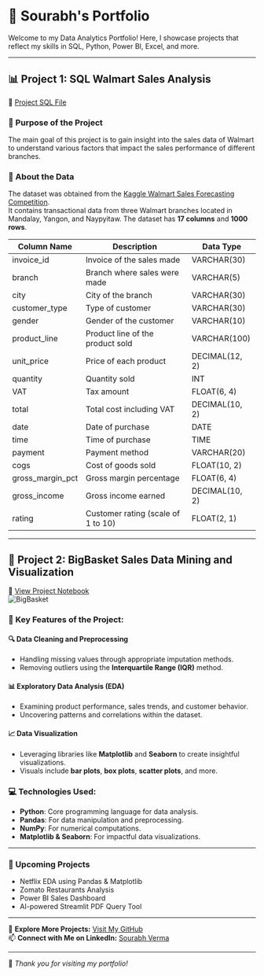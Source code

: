 # 💼 Sourabh's Portfolio

Welcome to my Data Analytics Portfolio! Here, I showcase projects that reflect my skills in SQL, Python, Power BI, Excel, and more.

---

## 📊 Project 1: SQL Walmart Sales Analysis  
🔗 [Project SQL File](https://github.com/Sourabh22C/Sql_walmart/blob/main/Project.sql)

### 🎯 Purpose of the Project
The main goal of this project is to gain insight into the sales data of Walmart to understand various factors that impact the sales performance of different branches.

### 📂 About the Data  
The dataset was obtained from the [Kaggle Walmart Sales Forecasting Competition](https://www.kaggle.com/c/walmart-recruiting-store-sales-forecasting).  
It contains transactional data from three Walmart branches located in Mandalay, Yangon, and Naypyitaw. The dataset has **17 columns** and **1000 rows**.

| Column Name     | Description                                 | Data Type         |
|------------------|---------------------------------------------|--------------------|
| invoice_id       | Invoice of the sales made                   | VARCHAR(30)        |
| branch           | Branch where sales were made                | VARCHAR(5)         |
| city             | City of the branch                          | VARCHAR(30)        |
| customer_type    | Type of customer                            | VARCHAR(30)        |
| gender           | Gender of the customer                      | VARCHAR(10)        |
| product_line     | Product line of the product sold            | VARCHAR(100)       |
| unit_price       | Price of each product                       | DECIMAL(12, 2)     |
| quantity         | Quantity sold                               | INT                |
| VAT              | Tax amount                                  | FLOAT(6, 4)        |
| total            | Total cost including VAT                   | DECIMAL(10, 2)     |
| date             | Date of purchase                            | DATE               |
| time             | Time of purchase                            | TIME               |
| payment          | Payment method                              | VARCHAR(20)        |
| cogs             | Cost of goods sold                          | FLOAT(10, 2)       |
| gross_margin_pct | Gross margin percentage                     | FLOAT(6, 4)        |
| gross_income     | Gross income earned                         | DECIMAL(10, 2)     |
| rating           | Customer rating (scale of 1 to 10)          | FLOAT(2, 1)        |

---

## 🛒 Project 2: BigBasket Sales Data Mining and Visualization  
🔗 [View Project Notebook](https://github.com/Sourabh22C/BigBasket-Sales-Data-Mining-and-Visualization/blob/main/bigbasketproject_bysourabh22.ipynb)  
![BigBasket](https://github.com/Sourabh22C/BigBasket-Sales-Data-Mining-and-Visualization/blob/main/SUCCESS-STORY-1.png)

### 📌 Key Features of the Project:

#### 🔍 Data Cleaning and Preprocessing
- Handling missing values through appropriate imputation methods.
- Removing outliers using the **Interquartile Range (IQR)** method.

#### 📊 Exploratory Data Analysis (EDA)
- Examining product performance, sales trends, and customer behavior.
- Uncovering patterns and correlations within the dataset.

#### 📈 Data Visualization
- Leveraging libraries like **Matplotlib** and **Seaborn** to create insightful visualizations.
- Visuals include **bar plots**, **box plots**, **scatter plots**, and more.

### 💻 Technologies Used:
- **Python**: Core programming language for data analysis.
- **Pandas**: For data manipulation and preprocessing.
- **NumPy**: For numerical computations.
- **Matplotlib & Seaborn**: For impactful data visualizations.

---

### 🚀 Upcoming Projects
- Netflix EDA using Pandas & Matplotlib  
- Zomato Restaurants Analysis  
- Power BI Sales Dashboard  
- AI-powered Streamlit PDF Query Tool

---

🔗 **Explore More Projects:** [Visit My GitHub](https://github.com/Sourabh22C)  
📫 **Connect with Me on LinkedIn:** [Sourabh Verma](https://www.linkedin.com/in/sourabh-verma-901b20347/)

---

🌟 _Thank you for visiting my portfolio!_

